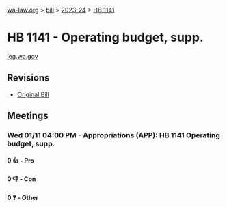 [wa-law.org](/) > [bill](/bill/) > [2023-24](/bill/2023-24/) > [HB 1141](/bill/2023-24/hb/1141/)

# HB 1141 - Operating budget, supp.
[leg.wa.gov](https://app.leg.wa.gov/billsummary?BillNumber=1141&Year=2023&Initiative=false)

## Revisions
* [Original Bill](1/)

## Meetings
### Wed 01/11 04:00 PM - Appropriations (APP): HB 1141 Operating budget, supp.
#### 0 👍 - Pro

#### 0 👎 - Con

#### 0 ❓ - Other
